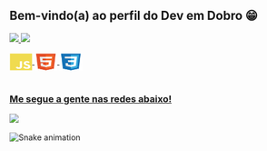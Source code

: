 ## Bem-vindo(a) ao perfil do Dev em Dobro 😁

 <div>
   <a href="https://github.com/deborahaicrag">
   <img height="180em" src="https://github-readme-stats.vercel.app/api?username=deborahaicrag&show_icons=true&theme=tokyonight&include_all_commits=true&count_private=true"/>
   <img height="180em" src="https://github-readme-stats.vercel.app/api/top-langs/?username=deborahaicrag&layout=compact&langs_count=6&theme=tokyonight"/>

</div>
<div style="display: inline_block"><br>
  <img align="center" alt="Js" height="30" width="40" src="https://raw.githubusercontent.com/devicons/devicon/master/icons/javascript/javascript-plain.svg">
  <img align="center" alt="HTML" height="30" width="40" src="https://raw.githubusercontent.com/devicons/devicon/master/icons/html5/html5-original.svg">
  <img align="center" alt="CSS" height="30" width="40" src="https://raw.githubusercontent.com/devicons/devicon/master/icons/css3/css3-original.svg">
</div>
 
 <br>
 
  ### Me segue a gente nas redes abaixo!
 
<div> 
 
 
 
  
  <a href="https://www.linkedin.com/in/deborahaicrag/" target="_blank"><img src="https://img.shields.io/badge/-LinkedIn-%230077B5?style=for-the-badge&logo=linkedin&logoColor=white" target="_blank"></a> 
 
  ![Snake animation](https://github.com/deborahaicrag/deborahaicrag/blob/output/github-contribution-grid-snake.svg)

</div>

